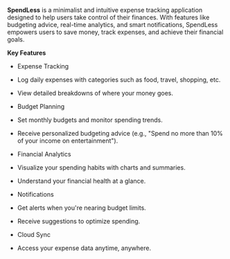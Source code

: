 **SpendLess** is a minimalist and intuitive expense tracking application designed to help users take control of their finances. With features like budgeting advice, real-time analytics, and smart notifications, SpendLess empowers users to save money, track expenses, and achieve their financial goals.

**Key Features**

- Expense Tracking

- Log daily expenses with categories such as food, travel, shopping, etc.

- View detailed breakdowns of where your money goes.

- Budget Planning

- Set monthly budgets and monitor spending trends.

- Receive personalized budgeting advice (e.g., "Spend no more than 10% of your income on entertainment").

- Financial Analytics

- Visualize your spending habits with charts and summaries.

- Understand your financial health at a glance.

- Notifications

- Get alerts when you're nearing budget limits.

- Receive suggestions to optimize spending.

- Cloud Sync

- Access your expense data anytime, anywhere.

